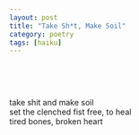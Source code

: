 ```yaml
---
layout: post
title: "Take Sh*t, Make Soil"
category: poetry
tags: [haiku]
---
```

<p>&nbsp;</p>
<p>&nbsp;</p>

take shit and make soil  
set the clenched fist free, to heal  
tired bones, broken heart  


<p>&nbsp;</p>
<p>&nbsp;</p>


